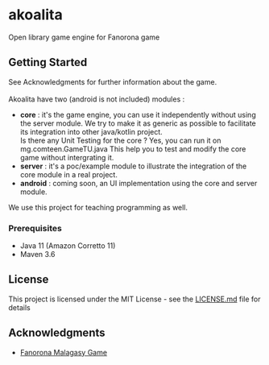 # akoalita

Open library game engine for Fanorona game

## Getting Started

See Acknowledgments for further information about the game.<br><br>
Akoalita have two (android is not included) modules :<br>
* <b>core</b> : it's the game engine, you can use it independently without using the server module. We try to make it as generic as possible to facilitate its integration into other java/kotlin project.<br>
  Is there any Unit Testing for the core ? Yes, you can run it on mg.comteen.GameTU.java This help you to test and modify the core game without intergrating it.
* <b>server</b> : it's a poc/example module to illustrate the integration of the core module in a real project. 
* <b>android</b> : coming soon, an UI implementation using the core and server module.

We use this project for teaching programming as well. 

### Prerequisites
* Java 11 (Amazon Corretto 11)
* Maven 3.6

## License

This project is licensed under the MIT License - see the [LICENSE.md](LICENSE.md) file for details

## Acknowledgments

* [Fanorona Malagasy Game](http://gasy-fanorona.sourceforge.net/docs/fanorona_rules.html)
